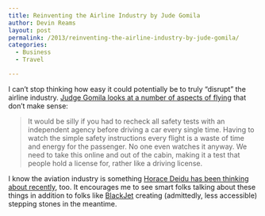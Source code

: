 ```yaml
---
title: Reinventing the Airline Industry by Jude Gomila
author: Devin Reams
layout: post
permalink: /2013/reinventing-the-airline-industry-by-jude-gomila/
categories:
  - Business
  - Travel

---
```

I can&#8217;t stop thinking how easy it could potentially be to truly &#8220;disrupt&#8221; the airline industry. [Judge Gomila looks at a number of aspects of flying][1] that don&#8217;t make sense:

> It would be silly if you had to recheck all safety tests with an independent agency before driving a car every single time. Having to watch the simple safety instructions every flight is a waste of time and energy for the passenger. No one even watches it anyway. We need to take this online and out of the cabin, making it a test that people hold a license for, rather like a driving license.

I know the aviation industry is something [Horace Deidu has been thinking about recently][2], too. It encourages me to see smart folks talking about these things in addition to folks like [BlackJet][3] creating (admittedly, less accessible) stepping stones in the meantime.

 [1]: http://www.judegomila.com/2013/02/reinventing-airline-industry-open-post.html
 [2]: http://www.asymco.com/2012/08/08/5by5-the-critical-path-49-fly-me-to-the-moon/
 [3]: https://www.blackjet.com